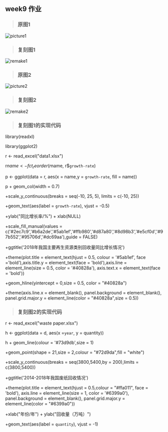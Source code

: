 ## week9 作业

> ### __原图1__  

![picture1](https://github.com/lhz837540397/homework/blob/master/picture1.jpg)

> ### __复刻图1__ 

![remake1](https://github.com/lhz837540397/homework/blob/master/remake1.jpeg)

> ### __原图2__ 

![picture2](https://github.com/lhz837540397/homework/blob/master/picture2.jpg)

> ### __复刻图2__

![remake2](https://github.com/lhz837540397/homework/blob/master/remake2.jpeg)

> ### __复刻图1的实现代码__  

library(readxl)

library(ggplot2)

r <- read_excel("data1.xlsx")

r$name <- fct_reorder(r$name, r$`growth-rate`)

p <- ggplot(data = r, aes(x = name,y = `growth-rate`, fill = name))

p + geom_col(width = 0.7) 

+scale_y_continuous(breaks = seq(-10, 25, 5), limits = c(-10, 25)) 

+geom_text(aes(label = `growth-rate`), vjust = -0.5) 

+ylab("同比增长率/%") + xlab(NULL) 

+scale_fill_manual(values = c('#2ec7c9','#b6a2de','#5ab1ef','#ffb980','#d87a80','#8d98b3','#e5cf0d','#97b552','#95706d','#dc69aa'),guide = FALSE) 

+ggtitle('2018年我国主要再生资源类别回收量同比增长情况') 

+theme(plot.title = element_text(hjust = 0.5, colour = '#5ab1ef', face ='bold'),axis.title.y = element_text(face = 'bold'),axis.line = element_line(size = 0.5, color = '#40828a'), axis.text.x = element_text(face = 'bold')) 

+geom_hline(yintercept = 0,size = 0.5, color = "#40828a") 

+theme(axis.line.x = element_blank(), panel.background = element_blank(), panel.grid.major.y = element_line(color = "#40828a",size = 0.5))

> ### __复刻图2的实现代码__

r <- read_excel("waste paper.xlsx")

h <- ggplot(data = d, aes(x =`year`, y = quantity))

h + geom_line(colour = '#73d9db',size = 1) 

+geom_point(shape = 21,size = 2,colour = "#72d9da",fill = "white") 

+scale_y_continuous(breaks = seq(3800,5400,by = 200),limits = c(3800,5400)) 

+ggtitle('2014-2018年我国废纸回收情况') 

+theme(plot.title = element_text(hjust = 0.5,colour = "#ffa011", face = 'bold'), axis.line = element_line(size = 1, color = '#6399a0'), panel.background = element_blank(), panel.grid.major.y = element_line(color = "#6399a0")) 

+xlab("年份/年") + ylab("回收量（万吨）")

+geom_text(aes(label = `quantity`), vjust = -1)
